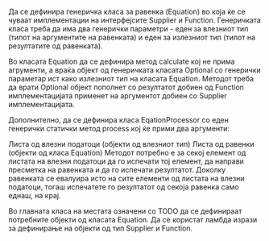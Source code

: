 Да се дефинира генеричка класа за равенка (Equation) во која ќе се чуваат имплементации на интерфејсите Supplier и Function. Генеричката класа треба да има два генерички параметри - еден за влезниот тип (типот на аргументите на равенката) и еден за излезниот тип (типот на резултатите од равенката).

Во класата Equation да се дефинира метод calculate кој не прима агрументи, а враќа објект од генеричката класата Optional со генерички параметар ист како излезниот тип на класата Equation. Методот треба да врати Optional објект пополнет со резултатот добиен од Function имплементацијата применет на аргументот добиен со Supplier имплементацијата.

Дополнително, да се дефинира класа EqationProcessor со еден генерички статички метод process кој ќе прими два аргументи:

Листа од влезни податоци (објекти од влезниот тип)
Листа од равенки (објекти од класа Equation)
Методот потребно е за секој елемент од листата на влезни податоци да го испечати тој елемент, да направи пресметка на равенката и да го испечати резултатот. Доколку равенката се евалуира исто на сите елементи од листата на влезни податоци, тогаш испечатете го резултатот од секоја равенка само еднаш, на крај.

Во главната класа на местата означени со TODO да се дефинираат потребните објекти од класата Equation. Да се користат ламбда изрази за дефинирање на објекти од тип Supplier и Function.